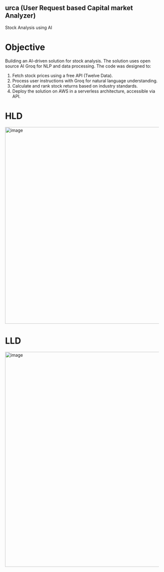 ## urca (User Request based Capital market Analyzer)
Stock Analysis using AI

# Objective
Building an AI-driven solution for stock analysis. The solution uses open source AI Groq for NLP and data processing. The code was designed to:
1.	Fetch stock prices using a free API (Twelve Data).
2.	Process user instructions with Groq for natural language understanding.
3.	Calculate and rank stock returns based on industry standards.
4.	Deploy the solution on AWS in a serverless architecture, accessible via API.

# HLD
<img width="643" alt="image" src="https://github.com/user-attachments/assets/01c0af55-5366-4d02-a332-6c3f4b6a92e4" />

# LLD
<img width="703" alt="image" src="https://github.com/user-attachments/assets/d37ab0d1-741b-4cc8-8db2-b625c6ee2a4d" />
